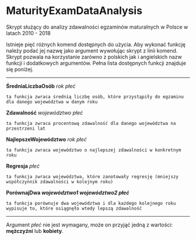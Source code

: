 # MaturityExamDataAnalysis

Skrypt służący do analizy zdawalności egzaminów maturalnych w Polsce w latach 2010 - 2018

Istnieje pięć różnych komend dostępnych do użycia. Aby wykonać funkcję należy podać jej nazwę jako argument wywołując skrypt z linii komend.
Skrypt pozwala na korzystanie zarówno z polskich jak i angielskich nazw funkcji i dodatkowych argumentów. Pełna lista dostępnych funkcji znajduje się poniżej.
___
**ŚredniaLiczbaOsób** *rok* *płeć*

    ta funkcja zwraca średnią liczbę osób, które przystąpiły do egzaminu dla danego województwa w danym roku 

**Zdawalność** *województwo* *płeć*

    ta funkcja zwraca procentową zdawalność dla danego województwa na przestrzeni lat 

**NajlepszeWojewództwo** *rok* *płeć*

    ta funkcja zwraca województwo o najlepszej zdawalności w konkretnym roku

**Regresja** *płeć*

    ta funkcja zwraca województwa, które zanotowały regresję (mniejszy współczynnik zdawalności w kolejnym roku)

**PorównajDwa *województwo1* *województwo2* *płeć***

    ta funkcja porównuje dwa województwa i dla każdego kolejnego roku wypisuje to, które osiągnęło wtedy lepszą zdawalność
___
Argument *płeć* nie jest wymagany, może on przyjąć jedną z wartości: **mężczyźni** lub **kobiety**.